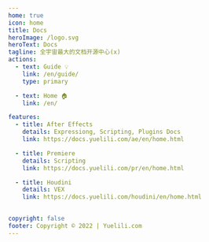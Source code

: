 ```yaml
---
home: true
icon: home
title: Docs
heroImage: /logo.svg
heroText: Docs
tagline: 全宇宙最大的文档开源中心(x)
actions:
  - text: Guide 💡
    link: /en/guide/
    type: primary

  - text: Home 🏠
    link: /en/

features:
  - title: After Effects
    details: Expressiong, Scripting, Plugins Docs
    link: https://docs.yuelili.com/ae/en/home.html

  - title: Premiere
    details: Scripting
    link: https://docs.yuelili.com/pr/en/home.html

  - title: Houdini
    details: VEX
    link: https://docs.yuelili.com/houdini/en/home.html

 
copyright: false
footer: Copyright © 2022 | Yuelili.com
---
```

